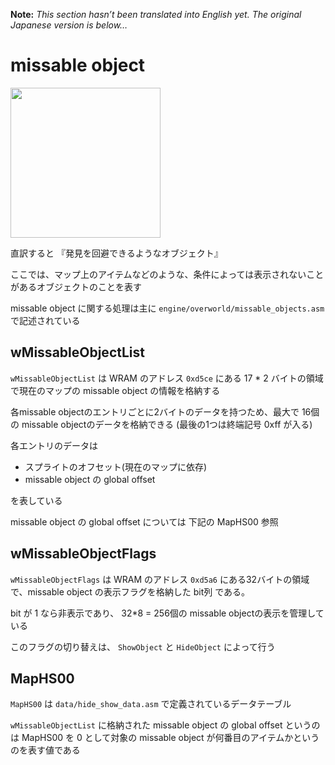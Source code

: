 **Note:** _This section hasn’t been translated into English yet. The original Japanese version is below…_

# missable object

<img src="https://imgur.com/Hu3P0u7.png" width="240px">

直訳すると 『発見を回避できるようなオブジェクト』 

ここでは、マップ上のアイテムなどのような、条件によっては表示されないことがあるオブジェクトのことを表す

missable object に関する処理は主に `engine/overworld/missable_objects.asm` で記述されている

## wMissableObjectList

`wMissableObjectList` は WRAM のアドレス `0xd5ce` にある 17 * 2 バイトの領域で現在のマップの missable object の情報を格納する  

各missable objectのエントリごとに2バイトのデータを持つため、最大で 16個の missable objectのデータを格納できる (最後の1つは終端記号 0xff が入る)

各エントリのデータは

- スプライトのオフセット(現在のマップに依存)  
- missable object の global offset 

を表している

missable object の global offset については 下記の MapHS00 参照

## wMissableObjectFlags

`wMissableObjectFlags` は WRAM のアドレス `0xd5a6` にある32バイトの領域で、missable object の表示フラグを格納した bit列 である。

bit が 1 なら非表示であり、 32*8 = 256個の missable objectの表示を管理している

このフラグの切り替えは、 `ShowObject` と `HideObject` によって行う

## MapHS00

`MapHS00` は `data/hide_show_data.asm` で定義されているデータテーブル

`wMissableObjectList` に格納された missable object の global offset というのは MapHS00 を 0 として対象の missable object が何番目のアイテムかというのを表す値である 
